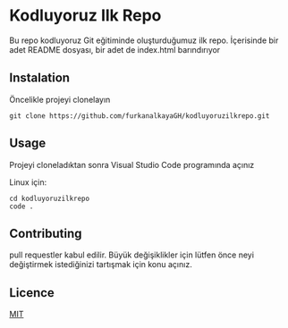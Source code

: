 # Kodluyoruz Ilk Repo

Bu repo kodluyoruz Git eğitiminde oluşturduğumuz ilk repo. İçerisinde bir adet README dosyası, bir adet de index.html barındırıyor

## Instalation

Öncelikle projeyi clonelayın

````
git clone https://github.com/furkanalkayaGH/kodluyoruzilkrepo.git
````

## Usage

Projeyi cloneladıktan sonra Visual Studio Code programında açınız

Linux için:

````
cd kodluyoruzilkrepo
code .  
````

## Contributing

pull requestler kabul edilir. Büyük değişiklikler için lütfen önce  neyi değiştirmek istediğinizi tartışmak için konu açınız.

## Licence

[MIT](https://github.com/furkanalkayaGH/kodluyoruzilkrepo/blob/main/LICENSE)


